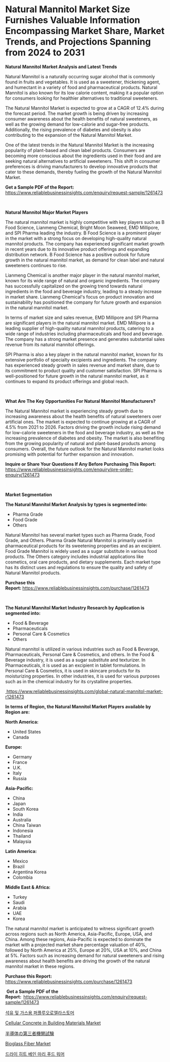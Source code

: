 <p><h1>Natural Mannitol Market Size Furnishes Valuable Information Encompassing Market Share, Market Trends, and Projections Spanning from 2024 to 2031</h1></p><p><strong>Natural Mannitol Market Analysis and Latest Trends</strong></p>
<p><p>Natural Mannitol is a naturally occurring sugar alcohol that is commonly found in fruits and vegetables. It is used as a sweetener, thickening agent, and humectant in a variety of food and pharmaceutical products. Natural Mannitol is also known for its low calorie content, making it a popular option for consumers looking for healthier alternatives to traditional sweeteners.</p><p>The Natural Mannitol Market is expected to grow at a CAGR of 12.4% during the forecast period. The market growth is being driven by increasing consumer awareness about the health benefits of natural sweeteners, as well as the growing demand for low-calorie and sugar-free products. Additionally, the rising prevalence of diabetes and obesity is also contributing to the expansion of the Natural Mannitol Market.</p><p>One of the latest trends in the Natural Mannitol Market is the increasing popularity of plant-based and clean label products. Consumers are becoming more conscious about the ingredients used in their food and are seeking natural alternatives to artificial sweeteners. This shift in consumer preferences is driving manufacturers to develop innovative products that cater to these demands, thereby fueling the growth of the Natural Mannitol Market.</p></p>
<p><strong>Get a Sample PDF of the Report:&nbsp;</strong> <a href="https://www.reliablebusinessinsights.com/enquiry/request-sample/1261473">https://www.reliablebusinessinsights.com/enquiry/request-sample/1261473</a></p>
<p>&nbsp;</p>
<p><strong>Natural Mannitol Major Market Players</strong></p>
<p><p>The natural mannitol market is highly competitive with key players such as B Food Science, Lianmeng Chemical, Bright Moon Seaweed, EMD Millipore, and SPI Pharma leading the industry. B Food Science is a prominent player in the market with a strong focus on developing high-quality natural mannitol products. The company has experienced significant market growth in recent years due to its innovative product offerings and expanding distribution network. B Food Science has a positive outlook for future growth in the natural mannitol market, as demand for clean label and natural sweeteners continues to rise.</p><p>Lianmeng Chemical is another major player in the natural mannitol market, known for its wide range of natural and organic ingredients. The company has successfully capitalized on the growing trend towards natural ingredients in the food and beverage industry, leading to a steady increase in market share. Lianmeng Chemical's focus on product innovation and sustainability has positioned the company for future growth and expansion in the natural mannitol market.</p><p>In terms of market size and sales revenue, EMD Millipore and SPI Pharma are significant players in the natural mannitol market. EMD Millipore is a leading supplier of high-quality natural mannitol products, catering to a wide range of industries including pharmaceuticals and food and beverage. The company has a strong market presence and generates substantial sales revenue from its natural mannitol offerings.</p><p>SPI Pharma is also a key player in the natural mannitol market, known for its extensive portfolio of specialty excipients and ingredients. The company has experienced steady growth in sales revenue and market share, due to its commitment to product quality and customer satisfaction. SPI Pharma is well-positioned for future growth in the natural mannitol market, as it continues to expand its product offerings and global reach.</p></p>
<p>&nbsp;</p>
<p><strong>What Are The Key Opportunities For Natural Mannitol Manufacturers?</strong></p>
<p><p>The Natural Mannitol market is experiencing steady growth due to increasing awareness about the health benefits of natural sweeteners over artificial ones. The market is expected to continue growing at a CAGR of 4.5% from 2021 to 2026. Factors driving the growth include rising demand for low-calorie sweeteners in the food and beverage industry, as well as the increasing prevalence of diabetes and obesity. The market is also benefiting from the growing popularity of natural and plant-based products among consumers. Overall, the future outlook for the Natural Mannitol market looks promising with potential for further expansion and innovation.</p></p>
<p><strong>Inquire or Share Your Questions If Any Before Purchasing This Report:</strong> <a href="https://www.reliablebusinessinsights.com/enquiry/pre-order-enquiry/1261473">https://www.reliablebusinessinsights.com/enquiry/pre-order-enquiry/1261473</a></p>
<p>&nbsp;</p>
<p><strong>Market Segmentation</strong></p>
<p><strong>The Natural Mannitol Market Analysis by types is segmented into:</strong></p>
<p><ul><li>Pharma Grade</li><li>Food Grade</li><li>Others</li></ul></p>
<p><p>Natural Mannitol has several market types such as Pharma Grade, Food Grade, and Others. Pharma Grade Natural Mannitol is primarily used in pharmaceutical products for its sweetening properties and as an excipient. Food Grade Mannitol is widely used as a sugar substitute in various food products. The Others category includes industrial applications like cosmetics, oral care products, and dietary supplements. Each market type has its distinct uses and regulations to ensure the quality and safety of Natural Mannitol products.</p></p>
<p><strong>Purchase this Report:&nbsp;</strong><a href="https://www.reliablebusinessinsights.com/purchase/1261473">https://www.reliablebusinessinsights.com/purchase/1261473</a></p>
<p>&nbsp;</p>
<p><strong>The Natural Mannitol Market Industry Research by Application is segmented into:</strong></p>
<p><ul><li>Food & Beverage</li><li>Pharmaceuticals</li><li>Personal Care & Cosmetics</li><li>Others</li></ul></p>
<p><p>Natural mannitol is utilized in various industries such as Food & Beverage, Pharmaceuticals, Personal Care & Cosmetics, and others. In the Food & Beverage industry, it is used as a sugar substitute and texturizer. In Pharmaceuticals, it is used as an excipient in tablet formulations. In Personal Care & Cosmetics, it is used in skincare products for its moisturizing properties. In other industries, it is used for various purposes such as in the chemical industry for its crystalline properties.</p></p>
<p><a href="https://www.reliablebusinessinsights.com/global-natural-mannitol-market-r1261473">&nbsp;https://www.reliablebusinessinsights.com/global-natural-mannitol-market-r1261473</a></p>
<p><strong>In terms of Region, the Natural Mannitol Market Players available by Region are:</strong></p>
<p>
    <p> <strong> North America: </strong>
        <ul>
            <li>United States</li>
            <li>Canada</li>
        </ul>
        </p> 
    <p> <strong> Europe: </strong>
        <ul>
            <li>Germany</li>
            <li>France</li>
            <li>U.K.</li>
            <li>Italy</li>
            <li>Russia</li>
        </ul>
        </p> 
    <p> <strong> Asia-Pacific: </strong>
        <ul>
            <li>China</li>
            <li>Japan</li>
            <li>South Korea</li>
            <li>India</li>
            <li>Australia</li>
            <li>China Taiwan</li>
            <li>Indonesia</li>
            <li>Thailand</li>
            <li>Malaysia</li>
        </ul>
        </p> 
    <p> <strong> Latin America: </strong>
        <ul>
            <li>Mexico</li>
            <li>Brazil</li>
            <li>Argentina Korea</li>
            <li>Colombia</li>
        </ul>
        </p> 
    <p> <strong> Middle East & Africa: </strong>
        <ul>
            <li>Turkey</li>
            <li>Saudi</li>
            <li>Arabia</li>
            <li>UAE</li>
            <li>Korea</li>
        </ul>
    </p>
    </p>
<p><p>The natural mannitol market is anticipated to witness significant growth across regions such as North America, Asia-Pacific, Europe, USA, and China. Among these regions, Asia-Pacific is expected to dominate the market with a projected market share percentage valuation of 40%, followed by North America at 25%, Europe at 20%, USA at 10%, and China at 5%. Factors such as increasing demand for natural sweeteners and rising awareness about health benefits are driving the growth of the natural mannitol market in these regions.</p></p>
<p><strong>Purchase this Report: </strong><a href="https://www.reliablebusinessinsights.com/purchase/1261473">https://www.reliablebusinessinsights.com/purchase/1261473</a></p>
<p>&nbsp;<strong>Get a Sample PDF of the Report:&nbsp;&nbsp;</strong><a href="https://www.reliablebusinessinsights.com/enquiry/request-sample/1261473">https://www.reliablebusinessinsights.com/enquiry/request-sample/1261473</a></p>
<p><strong></strong></p>
<p><p><a href="https://github.com/bvubpqd5241630/Market-Research-Report-List-2/blob/main/6841094142421.md">석유 및 가스용 퍼플루오로엘라스토머</a></p><p><a href="https://github.com/sajonf007/Market-Research-Report-List-1/blob/main/cellular-concrete-in-building-materials-market.md">Cellular Concrete in Building Materials Market</a></p><p><a href="https://github.com/xtkhtofdt934839/Market-Research-Report-List-2/blob/main/3497271136904.md">半導体の第三者機関試験</a></p><p><a href="https://github.com/qdaxyrhp12/Market-Research-Report-List-1/blob/main/bioglass-fiber-market.md">Bioglass Fiber Market</a></p><p><a href="https://github.com/ThomasElmes2022/Market-Research-Report-List-1/blob/main/8977727142420.md">드라이 히트 베인 마리 푸드 워머</a></p></p>